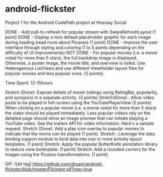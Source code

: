 # android-flickster
Project 1 for the Android CodePath project at Hearsay Social

DONE - Add pull-to-refresh for popular stream with SwipeRefreshLayout (1 point)
DONE - Display a nice default placeholder graphic for each image during loading (read more about Picasso) (1 point)
DONE - Improve the user interface through styling and coloring (1 to 5 points depending on the difficulty of UI improvements)
NOT DONE - For popular movies (i.e. a movie voted for more than 5 stars), the full backdrop image is displayed. Otherwise, a poster image, the movie title, and overview is listed. Use Heterogenous ListViews and use different ViewHolder layout files for popular movies and less popular ones. (2 points)

Time Spent: 12-15hours

Stretch (Done): Expose details of movie (ratings using RatingBar, popularity, and synopsis) in a separate activity. (3 points)
Stretch(Done) : Allow video posts to be played in full-screen using the YouTubePlayerView (2 points)
  When clicking on a popular movie (i.e. a movie voted for more than 5 stars) the video should be played immediately.
  Less popular videos rely on the detailed page should show an image preview that can initiate playing a YouTube video.
  See the trailers API for video information. Here's a sample request.
Stretch (Done): Add a play icon overlay to popular movies to indicate that the movie can be played (1 point).
Stretch : Leverage the data binding support module to bind data into one or more activity layout templates. (1 point)
Stretch: Apply the popular ButterKnife annotation library to reduce view boilerplate. (1 point)
Stretch: Add a rounded corners for the images using the Picasso transformations. (1 point)

GIF:
![alt tag] https://github.com/droanr/android-flickster/blob/master/Flickster.gif?raw=true
